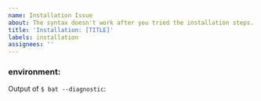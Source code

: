 ```yaml
---
name: Installation Issue
about: The syntax doesn't work after you tried the installation steps.
title: 'Installation: [TITLE]'
labels: installation
assignees: ''
---
```


### environment:

Output of `$ bat --diagnostic`:

<!--
Example:

#### Software version

bat 0.22.1

#### Operating system

Linux 5.15.0-76-generic

#### Command-line

```bash
bat --diagnostic
```

#### Environment variables

```bash
SHELL=/usr/bin/zsh
PAGER=less
LESS=<not set>
LANG=en_US.UTF-8
LC_ALL=<not set>
BAT_PAGER='less -R'
BAT_CACHE_PATH=<not set>
BAT_CONFIG_PATH=<not set>
BAT_OPTS=<not set>
BAT_STYLE=<not set>
BAT_TABS=<not set>
BAT_THEME=<not set>
XDG_CONFIG_HOME=<not set>
XDG_CACHE_HOME=<not set>
COLORTERM=truecolor
NO_COLOR=<not set>
MANPAGER='sh -c '\''col -bx | bat -p --language=man --theme=custom16'\'''
```

#### System Config file

Could not read contents of '/etc/bat/config': No such file or directory (os error 2).

#### Config file

```
# This is `bat`s configuration file. Each line either contains a comment or
# a command-line option that you want to pass to `bat` by default. You can
# run `bat --help` to get a list of all possible configuration options.

--theme="Dracula"
--italic-text=always
--color=always
```

#### Custom assets metadata

```
---
bat_version: 0.22.1
creation_time:
  secs_since_epoch: 1675707991
  nanos_since_epoch: 145212003
```

#### Custom assets

- metadata.yaml, 101 bytes
- syntaxes.bin, 907088 bytes
- themes.bin, 41171 bytes

#### Compile time information

- Profile: release
- Target triple: x86_64-unknown-linux-gnu
- Family: unix
- OS: linux
- Architecture: x86_64
- Pointer width: 64
- Endian: little
- CPU features: fxsr,sse,sse2
- Host: x86_64-unknown-linux-gnu

#### Less version

```
> less --version
less 551 (GNU regular expressions)
Copyright (C) 1984-2019  Mark Nudelman

less comes with NO WARRANTY, to the extent permitted by law.
For information about the terms of redistribution,
see the file named README in the less distribution.
Home page: http://www.greenwoodsoftware.com/less
```
-->
